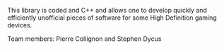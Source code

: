 This library is coded and C++ and allows one to develop quickly and efficiently unofficial pieces of software for some High Definition gaming devices.

Team members: Pierre Collignon and Stephen Dycus